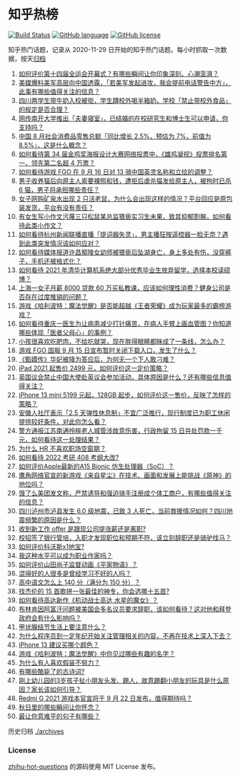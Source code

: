 # 知乎热榜
[![Build Status](https://github.com/ToWeLong/zhihu-hot-questions/workflows/CI/badge.svg)](https://github.com/ToWeLong/zhihu-hot-questions/actions)
[![GitHub language](https://img.shields.io/badge/language-golang-orange.svg)](https://golang.org/)
[![GitHub license](https://img.shields.io/github/license/ToWeLong/zhihu-hot-questions)](https://github.com/ToWeLong/zhihu-hot-questions/blob/main/LICENSE)

知乎热门话题，记录从 2020-11-29 日开始的知乎热门话题。每小时抓取一次数据，按天[归档](./archives)

<!-- BEGIN -->

1. [如何评价第十四届全运会开幕式？有哪些瞬间让你印象深刻、心潮澎湃？](https://www.zhihu.com/question/487062564)
1. [美媒爆料美军高层向中国透露，「若美军发起进攻，我会提前电话警告中方」，此事有哪些值得关注的信息？](https://www.zhihu.com/question/486985520)
1. [四川两学生带牛奶入校被拒，学生蹲校外喝半箱奶，学校「禁止带校外食品」的规定是否合理？](https://www.zhihu.com/question/487012471)
1. [网传南开大学推出「夫妻寝室」，已结婚的在校研究生和博士生可以申请，你支持吗？](https://www.zhihu.com/question/486664789)
1. [中国 8 月社会消费品零售总额「同比增长 2.5%，预估为 7%，前值为 8.5%」，这是什么概念？](https://www.zhihu.com/question/486932494)
1. [如何看待第 34 届金鸡奖海报设计大赛网络投票中，《雄鸡凝视》投票排名第一，领先第二名超 4 万票？](https://www.zhihu.com/question/483709218)
1. [如何看待游戏 FGO 在 9 月 16 日对 13 骑中国英灵名称和立绘的调整？](https://www.zhihu.com/question/487086582)
1. [男子收养猫后向原主人索要裸照和钱，遭拒后虐杀猫发给原主人，被拘时已杀 6 猫，男子将承担哪些责任？](https://www.zhihu.com/question/486853278)
1. [女子网购矿泉水出现 2 只活老鼠，为什么会出现这样的情况？平台回应是原包装发货，平台有没有责任？](https://www.zhihu.com/question/487171888)
1. [有女生写小作文污蔑三只松鼠某总监猥亵实习生未果，致其抑郁割腕，如何看待此类小作文？](https://www.zhihu.com/question/486704342)
1. [如何看待杭州新闻联播直播「提词器失灵」，男主播狂按遥控器一脸无奈？遇到此类突发情况该如何应对？](https://www.zhihu.com/question/487183789)
1. [如何看待媒体报道许昌鄢陵女幼师被猥亵后坠湖身亡，身上多处有伤，没穿裤子，手机还被格式化？](https://www.zhihu.com/question/486478473)
1. [如何看待 2021 年清华计算机系绝大部分优秀毕业生放弃留学，选择本校读硕博？](https://www.zhihu.com/question/486936926)
1. [上海一女子月薪 8000 贷款 60 万买私教课，应该如何理性消费？健身公司是否存在过度推销的问题？](https://www.zhihu.com/question/487006969)
1. [游戏《哈利波特：魔法觉醒》是否能超越《王者荣耀》成为玩家最多的霸榜游戏？](https://www.zhihu.com/question/486301770)
1. [如何看待重庆一医生为让病患减少打针痛苦，在病人手臂上画血管图？你知道哪些体现「医者父母心」的事例？](https://www.zhihu.com/question/487034308)
1. [小孩很喜欢吃肥肉，不给吃就哭，现在胖得眼睛都眯成了一条线，怎么办？](https://www.zhihu.com/question/486703443)
1. [游戏 FGO 国服 9 月 15 日宣布暂时关闭下载入口，发生了什么？](https://www.zhihu.com/question/487048810)
1. [《甄嬛传》华妃被降为答应后，为何无一个下人敢刁难？](https://www.zhihu.com/question/485335805)
1. [iPad 2021 起售价 2499 元，如何评价这一定价策略？](https://www.zhihu.com/question/486894087)
1. [英国议会禁止中国大使赴英议会参加活动，具体原因是什么？还有哪些信息值得关注？](https://www.zhihu.com/question/486913947)
1. [iPhone 13 mini 5199 元起，128GB 起步，如何评价这一售价，反映了怎样的策略？](https://www.zhihu.com/question/486896598)
1. [安徽人社厅表示「2.5 天弹性休息制」不宜广泛推行，现行制度已为职工休闲提供较好条件，对此你怎么看？](https://www.zhihu.com/question/486533626)
1. [警方通报江苏南通拎摔老人城管涉故意伤害，行政拘留 15 日并处罚款一千元，如何看待这一处理结果？](https://www.zhihu.com/question/487156357)
1. [为什么 HR 不喜欢职场空窗期？](https://www.zhihu.com/question/484805276)
1. [如何看待 2022 考研 408 考纲大改?](https://www.zhihu.com/question/486872497)
1. [如何评价Apple最新的A15 Bionic 仿生处理器（SoC）？](https://www.zhihu.com/question/486896326)
1. [鹰角网络官宣的新游戏《来自星尘》在技术、画面和发展上能挑战《原神》的地位吗？](https://www.zhihu.com/question/487029901)
1. [饿了么美团发文称，严禁诱导和强迫骑手注册成个体工商户，有哪些值得关注的信息？](https://www.zhihu.com/question/486968340)
1. [四川泸州市泸县发生 6.0 级地震，已致 3 人死亡，当前救援情况如何？四川地震频繁的原因是什么？](https://www.zhihu.com/question/487118258)
1. [收到新工作 offer 是跟现公司提涨薪还是离职?](https://www.zhihu.com/question/483657887)
1. [校招签了银行管培，入职才发现职位和预期不符，该立刻辞职还是骑驴找马？](https://www.zhihu.com/question/484058539)
1. [如何评价科沃斯x1地宝?](https://www.zhihu.com/question/487070200)
1. [我这种水平可以成为职业作家吗？](https://www.zhihu.com/question/483544508)
1. [如何评价山田尚子监督动画《平家物语》？](https://www.zhihu.com/question/487044472)
1. [混得好的人很多是曾经学习不好的人吗？](https://www.zhihu.com/question/486305824)
1. [高中语文怎么上 140 分（满分为 150 分）？](https://www.zhihu.com/question/432330088)
1. [找杰伦的 15 首歌拼一张最佳的神专，你会选哪十五首?](https://www.zhihu.com/question/486420143)
1. [如何看待高达新作《机动战士高达 水星的魔女》？](https://www.zhihu.com/question/487033117)
1. [布林肯因阿富汗问题被美国会多名议员要求辞职，该如何看待？这对他和拜登政府会有什么影响吗？](https://www.zhihu.com/question/486821213)
1. [甲状腺结节生活上要注意什么？](https://www.zhihu.com/question/480834199)
1. [为什么程序员到一定年纪开始关注管理相关的内容，不再在技术上深入下去？](https://www.zhihu.com/question/485901214)
1. [iPhone 13 建议买哪个颜色？](https://www.zhihu.com/question/482517706)
1. [游戏《哈利波特：魔法觉醒》中你见过哪些有趣的名字？](https://www.zhihu.com/question/353257219)
1. [为什么有人喜欢假装不努力？](https://www.zhihu.com/question/486643605)
1. [有哪些酷毙了的古诗词?](https://www.zhihu.com/question/351846822)
1. [刚上幼儿园的3岁孩子扯小朋友头发、踢人，故意踢翻小朋友的玩具是什么原因？家长该如何引导？](https://www.zhihu.com/question/485964845)
1. [Redmi G 2021 游戏本官宣将于 9 月 22 日发布，值得期待吗？](https://www.zhihu.com/question/486738419)
1. [秋日里的哪些瞬间让你怀念？](https://www.zhihu.com/question/485778561)
1. [最让你意难平的句子有哪些？](https://www.zhihu.com/question/485282316)

<!-- END -->

历史归档 [./archives](./archives)


### License
[zhihu-hot-questions](https://github.com/towelong/zhihu-hot-questions) 的源码使用 MIT License 发布。
